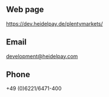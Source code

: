 ## Web page
 
https://dev.heidelpay.de/plentymarkets/
 
## Email
 
development@heidelpay.com
 
## Phone
 
+49 (0)6221/6471-400